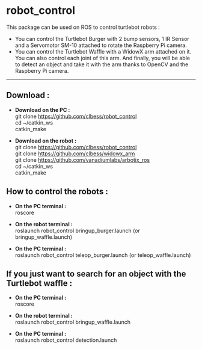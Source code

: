 # robot_control

This package can be used on ROS to control turtlebot robots :

- You can control the Turtlebot Burger with 2 bump sensors, 1 IR Sensor and a Servomotor SM-10 attached to rotate the Raspberry Pi camera.
- You can control the Turtlebot Waffle with a WidowX arm attached on it. You can also control each joint of this arm. And finally, you will be able to detect an object and take it with the arm thanks to OpenCV and the Raspberry Pi camera.

-------------------------------------------------------------------------------------------------------------------------

## Download :  
  
* __Download on the PC :__  
git clone https://github.com/clbess/robot_control  
cd ~/catkin_ws  
catkin_make  
  
* __Download on the robot :__  
git clone https://github.com/clbess/robot_control  
git clone https://github.com/clbess/widowx_arm  
git clone https://github.com/vanadiumlabs/arbotix_ros  
cd ~/catkin_ws  
catkin_make  
  
## How to control the robots :   
  
* __On the PC terminal :__  
roscore  
  
* __On the robot terminal :__  
roslaunch robot_control bringup_burger.launch (or bringup_waffle.launch)  
   
* __On the PC terminal :__   
roslaunch robot_control teleop_burger.launch (or teleop_waffle.launch)  
  
## If you just want to search for an object with the Turtlebot waffle :   
  
* __On the PC terminal :__  
roscore  
  
* __On the robot terminal :__  
roslaunch robot_control bringup_waffle.launch  
  
* __On the PC terminal :__   
roslaunch robot_control detection.launch  
